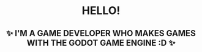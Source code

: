 <h1 align="center">HELLO!</h1>
<h2 align="center">✨ I'M A GAME DEVELOPER WHO MAKES GAMES WITH THE GODOT GAME ENGINE :D ✨<h2>
